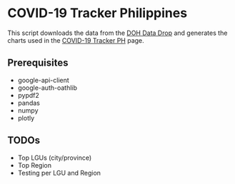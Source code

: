 # COVID-19 Tracker Philippines

This script downloads the data from the [DOH Data Drop](https://drive.google.com/drive/folders/1ZPPcVU4M7T-dtRyUceb0pMAd8ickYf8o)
and generates the charts used in the [COVID-19 Tracker PH](https://donfiguerres.github.io/COVID-19-PH/COVID-19-Tracker-PH.html)
page.

## Prerequisites
* google-api-client
* google-auth-oathlib
* pypdf2
* pandas
* numpy
* plotly

## TODOs
* Top LGUs (city/province)
* Top Region
* Testing per LGU and Region

